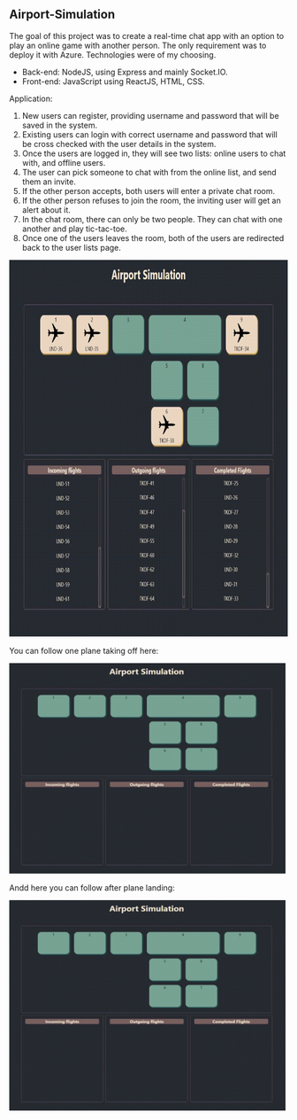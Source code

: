 ## Airport-Simulation
 
The goal of this project was to create a real-time chat app with an option to play an online game with another person. 
The only requirement was to deploy it with Azure. Technologies were of my choosing. 

* Back-end: NodeJS, using Express and mainly Socket.IO.
* Front-end: JavaScript using ReactJS, HTML, CSS.

Application:
1.	New users can register, providing username and password that will be saved in the system.
2.	Existing users can login with correct username and password that will be cross checked with the user details in the system.
3.	Once the users are logged in, they will see two lists: online users to chat with, and offline users.
4.	The user can pick someone to chat with from the online list, and send them an invite. 
5.	If the other person accepts, both users will enter a private chat room.
6.	If the other person refuses to join the room, the inviting user will get an alert about it.
7.	In the chat room, there can only be two people. They can chat with one another and play tic-tac-toe.
8.	Once one of the users leaves the room, both of the users are redirected back to the user lists page. 

 <img src="https://github.com/Lena-Kalmikov/Airport-Simulation/blob/main/airport_activity.gif" width="800" height="680"/>

You can follow one plane taking off here:

 <img src="https://github.com/Lena-Kalmikov/Airport-Simulation/blob/main/takeoff1.gif" width="500" height="380"/>

Andd here you can follow after plane landing:

 <img src="https://github.com/Lena-Kalmikov/Airport-Simulation/blob/main/landing1.gif" width="500" height="380"/>
